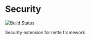 Security
========

[![Build Status](https://travis-ci.org/Zycon42/Security.svg?branch=master)](https://travis-ci.org/Zycon42/Security)

Security extension for nette framework
